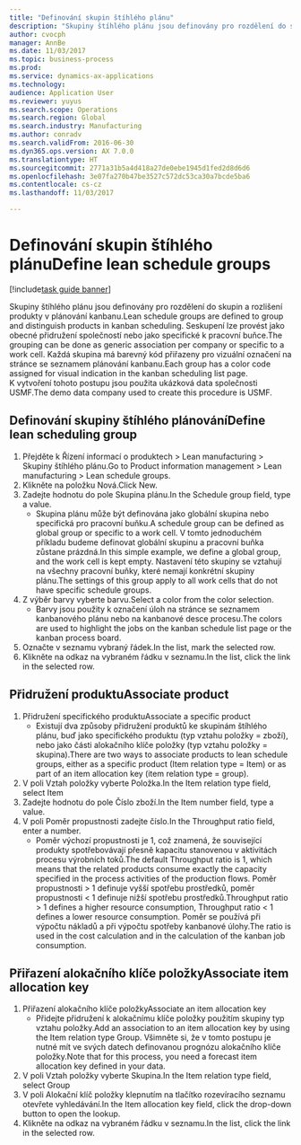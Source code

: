 ```yaml
--- 
title: "Definování skupin štíhlého plánu"
description: "Skupiny štíhlého plánu jsou definovány pro rozdělení do skupin a rozlišení produkty v plánování kanbanu."
author: cvocph
manager: AnnBe
ms.date: 11/03/2017
ms.topic: business-process
ms.prod: 
ms.service: dynamics-ax-applications
ms.technology: 
audience: Application User
ms.reviewer: yuyus
ms.search.scope: Operations
ms.search.region: Global
ms.search.industry: Manufacturing
ms.author: conradv
ms.search.validFrom: 2016-06-30
ms.dyn365.ops.version: AX 7.0.0
ms.translationtype: HT
ms.sourcegitcommit: 2771a31b5a4d418a27de0ebe1945d1fed2d8d6d6
ms.openlocfilehash: 3e07fa270b47be3527c572dc53ca30a7bcde5ba6
ms.contentlocale: cs-cz
ms.lasthandoff: 11/03/2017

---
```

# <a name="define-lean-schedule-groups"></a><span data-ttu-id="6c90c-103">Definování skupin štíhlého plánu</span><span class="sxs-lookup"><span data-stu-id="6c90c-103">Define lean schedule groups</span></span>

[!include[task guide banner](../../includes/task-guide-banner.md)]

<span data-ttu-id="6c90c-104">Skupiny štíhlého plánu jsou definovány pro rozdělení do skupin a rozlišení produkty v plánování kanbanu.</span><span class="sxs-lookup"><span data-stu-id="6c90c-104">Lean schedule groups are defined to group and distinguish products in kanban scheduling.</span></span> <span data-ttu-id="6c90c-105">Seskupení lze provést jako obecné přidružení společností nebo jako specifické k pracovní buňce.</span><span class="sxs-lookup"><span data-stu-id="6c90c-105">The grouping can be done as generic association per company or specific to a work cell.</span></span> <span data-ttu-id="6c90c-106">Každá skupina má barevný kód přiřazeny pro vizuální označení na stránce se seznamem plánování kanbanu.</span><span class="sxs-lookup"><span data-stu-id="6c90c-106">Each group has a color code assigned for visual indication in the kanban scheduling list page.</span></span> <span data-ttu-id="6c90c-107">K vytvoření tohoto postupu jsou použita ukázková data společnosti USMF.</span><span class="sxs-lookup"><span data-stu-id="6c90c-107">The demo data company used to create this procedure is USMF.</span></span>


## <a name="define-lean-scheduling-group"></a><span data-ttu-id="6c90c-108">Definování skupiny štíhlého plánování</span><span class="sxs-lookup"><span data-stu-id="6c90c-108">Define lean scheduling group</span></span>
1. <span data-ttu-id="6c90c-109">Přejděte k Řízení informací o produktech > Lean manufacturing > Skupiny štíhlého plánu.</span><span class="sxs-lookup"><span data-stu-id="6c90c-109">Go to Product information management > Lean manufacturing > Lean schedule groups.</span></span>
2. <span data-ttu-id="6c90c-110">Klikněte na položku Nová.</span><span class="sxs-lookup"><span data-stu-id="6c90c-110">Click New.</span></span>
3. <span data-ttu-id="6c90c-111">Zadejte hodnotu do pole Skupina plánu.</span><span class="sxs-lookup"><span data-stu-id="6c90c-111">In the Schedule group field, type a value.</span></span>
    * <span data-ttu-id="6c90c-112">Skupina plánu může být definována jako globální skupina nebo specifická pro pracovní buňku.</span><span class="sxs-lookup"><span data-stu-id="6c90c-112">A schedule group can be defined as global group or specific to a work cell.</span></span> <span data-ttu-id="6c90c-113">V tomto jednoduchém příkladu budeme definovat globální skupinu a pracovní buňka zůstane prázdná.</span><span class="sxs-lookup"><span data-stu-id="6c90c-113">In this simple example, we define a global group, and the work cell is kept empty.</span></span> <span data-ttu-id="6c90c-114">Nastavení této skupiny se vztahují na všechny pracovní buňky, které nemají konkrétní skupiny plánu.</span><span class="sxs-lookup"><span data-stu-id="6c90c-114">The settings of this group apply to all work cells that do not have specific schedule groups.</span></span>  
4. <span data-ttu-id="6c90c-115">Z výběr barvy vyberte barvu.</span><span class="sxs-lookup"><span data-stu-id="6c90c-115">Select a color from the color selection.</span></span>
    * <span data-ttu-id="6c90c-116">Barvy jsou použity k označení úloh na stránce se seznamem kanbanového plánu nebo na kanbanové desce procesu.</span><span class="sxs-lookup"><span data-stu-id="6c90c-116">The colors are used to highlight the jobs on the kanban schedule list page or the kanban process board.</span></span>  
5. <span data-ttu-id="6c90c-117">Označte v seznamu vybraný řádek.</span><span class="sxs-lookup"><span data-stu-id="6c90c-117">In the list, mark the selected row.</span></span>
6. <span data-ttu-id="6c90c-118">Klikněte na odkaz na vybraném řádku v seznamu.</span><span class="sxs-lookup"><span data-stu-id="6c90c-118">In the list, click the link in the selected row.</span></span>

## <a name="associate-product"></a><span data-ttu-id="6c90c-119">Přidružení produktu</span><span class="sxs-lookup"><span data-stu-id="6c90c-119">Associate product</span></span>
1. <span data-ttu-id="6c90c-120">Přidružení specifického produktu</span><span class="sxs-lookup"><span data-stu-id="6c90c-120">Associate a specific product</span></span>
    * <span data-ttu-id="6c90c-121">Existují dva způsoby přidružení produktů ke skupinám štíhlého plánu, buď jako specifického produktu (typ vztahu položky = zboží), nebo jako části alokačního klíče položky (typ vztahu položky = skupina).</span><span class="sxs-lookup"><span data-stu-id="6c90c-121">There are two ways to associate products to lean schedule groups, either as a specific product (Item relation type = Item) or as part of an item allocation key (item relation type = group).</span></span>    
2. <span data-ttu-id="6c90c-122">V poli Vztah položky vyberte Položka.</span><span class="sxs-lookup"><span data-stu-id="6c90c-122">In the Item relation type field, select Item</span></span>
3. <span data-ttu-id="6c90c-123">Zadejte hodnotu do pole Číslo zboží.</span><span class="sxs-lookup"><span data-stu-id="6c90c-123">In the Item number field, type a value.</span></span>
4. <span data-ttu-id="6c90c-124">V poli Poměr propustnosti zadejte číslo.</span><span class="sxs-lookup"><span data-stu-id="6c90c-124">In the Throughput ratio field, enter a number.</span></span>
    * <span data-ttu-id="6c90c-125">Poměr výchozí propustnosti je 1, což znamená, že související produkty spotřebovávají přesně kapacitu stanovenou v aktivitách procesu výrobních toků.</span><span class="sxs-lookup"><span data-stu-id="6c90c-125">The default Throughput ratio is 1, which means that the related products consume exactly the capacity specified in the process activities of the production flows.</span></span> <span data-ttu-id="6c90c-126">Poměr propustnosti > 1 definuje vyšší spotřebu prostředků, poměr propustnosti < 1 definuje nižší spotřebu prostředků.</span><span class="sxs-lookup"><span data-stu-id="6c90c-126">Throughput ratio > 1 defines a higher resource consumption, Throughput ratio < 1 defines a lower resource consumption.</span></span> <span data-ttu-id="6c90c-127">Poměr se používá při výpočtu nákladů a při výpočtu spotřeby kanbanové úlohy.</span><span class="sxs-lookup"><span data-stu-id="6c90c-127">The ratio is used in the cost calculation and in the calculation of the kanban job consumption.</span></span>  

## <a name="associate-item-allocation-key"></a><span data-ttu-id="6c90c-128">Přiřazení alokačního klíče položky</span><span class="sxs-lookup"><span data-stu-id="6c90c-128">Associate item allocation key</span></span>
1. <span data-ttu-id="6c90c-129">Přiřazení alokačního klíče položky</span><span class="sxs-lookup"><span data-stu-id="6c90c-129">Associate an item allocation key</span></span>
    * <span data-ttu-id="6c90c-130">Přidejte přidružení k alokačnímu klíče položky použitím skupiny typ vztahu položky.</span><span class="sxs-lookup"><span data-stu-id="6c90c-130">Add an association to an item allocation key by using the Item relation type Group.</span></span>   <span data-ttu-id="6c90c-131">Všimněte si, že v tomto postupu je nutné mít ve svých datech definovanou prognózu alokačního klíče položky.</span><span class="sxs-lookup"><span data-stu-id="6c90c-131">Note that for this process, you need a forecast item allocation key defined in your data.</span></span>  
2. <span data-ttu-id="6c90c-132">V poli Vztah položky vyberte Skupina.</span><span class="sxs-lookup"><span data-stu-id="6c90c-132">In the Item relation type field, select Group</span></span>
3. <span data-ttu-id="6c90c-133">V poli Alokační klíč položky klepnutím na tlačítko rozevíracího seznamu otevřete vyhledávání.</span><span class="sxs-lookup"><span data-stu-id="6c90c-133">In the Item allocation key field, click the drop-down button to open the lookup.</span></span>
4. <span data-ttu-id="6c90c-134">Klikněte na odkaz na vybraném řádku v seznamu.</span><span class="sxs-lookup"><span data-stu-id="6c90c-134">In the list, click the link in the selected row.</span></span>


